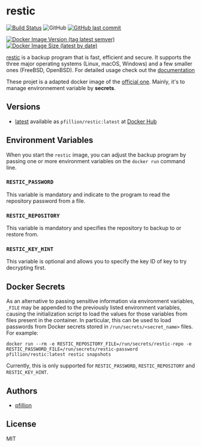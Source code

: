 # restic

[![Build Status](https://drone.pfillion.com/api/badges/pfillion/restic/status.svg?branch=master)](https://drone.pfillion.com/pfillion/restic)
![GitHub](https://img.shields.io/github/license/pfillion/restic)
[![GitHub last commit](https://img.shields.io/github/last-commit/pfillion/restic?logo=github)](https://github.com/pfillion/restic "GitHub projet")

[![Docker Image Version (tag latest semver)](https://img.shields.io/docker/v/pfillion/restic/latest?logo=docker)](https://hub.docker.com/r/pfillion/restic "Docker Hub Repository")
[![Docker Image Size (latest by date)](https://img.shields.io/docker/image-size/pfillion/restic/latest?logo=docker)](https://hub.docker.com/r/pfillion/restic "Docker Hub Repository")

[restic](https://restic.net) is a backup program that is fast, efficient and secure. It supports the three major operating systems (Linux, macOS, Windows) and a few smaller ones (FreeBSD, OpenBSD). For detailed usage check out the [documentation](https://restic.readthedocs.io/en/latest)

These projet is a adapted docker image of the [official one](https://hub.docker.com/r/restic/restic). Mainly, it's to manage environnement variable by **secrets**.

## Versions

* [latest](https://github.com/pfillion/restic/tree/master) available as ```pfillion/restic:latest``` at [Docker Hub](https://hub.docker.com/r/pfillion/restic/)

## Environment Variables

When you start the `restic` image, you can adjust the backup program by passing one or more environment variables on the `docker run` command line.

### `RESTIC_PASSWORD`

This variable is mandatory and indicate to the program to read the repository password from a file.

### `RESTIC_REPOSITORY`

This variable is mandatory and specifies the repository to backup to or restore from.

### `RESTIC_KEY_HINT`

This variable is optional and allows you to specify the key ID of key to try decrypting first.

## Docker Secrets

As an alternative to passing sensitive information via environment variables, `_FILE` may be appended to the previously listed environment variables, causing the initialization script to load the values for those variables from files present in the container. In particular, this can be used to load passwords from Docker secrets stored in `/run/secrets/<secret_name>` files. For example:

```console
docker run --rm -e RESTIC_REPOSITORY_FILE=/run/secrets/restic-repo -e RESTIC_PASSWORD_FILE=/run/secrets/restic-password pfillion/restic:latest restic snapshots
```

Currently, this is only supported for `RESTIC_PASSWORD`, `RESTIC_REPOSITORY` and `RESTIC_KEY_HINT`.

## Authors

* [pfillion](https://github.com/pfillion)

## License

MIT
